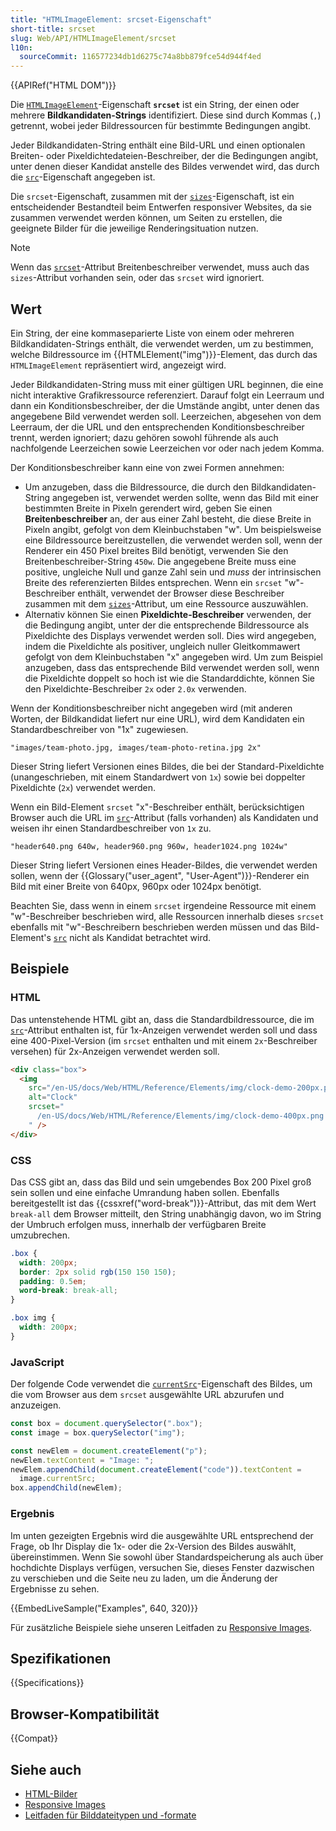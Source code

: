 ```yaml
---
title: "HTMLImageElement: srcset-Eigenschaft"
short-title: srcset
slug: Web/API/HTMLImageElement/srcset
l10n:
  sourceCommit: 116577234db1d6275c74a8bb879fce54d944f4ed
---
```


{{APIRef("HTML DOM")}}

Die [`HTMLImageElement`](/de/docs/Web/API/HTMLImageElement)-Eigenschaft **`srcset`** ist ein String, der einen oder mehrere **Bildkandidaten-Strings** identifiziert. Diese sind durch Kommas (`,`) getrennt, wobei jeder Bildressourcen für bestimmte Bedingungen angibt.

Jeder Bildkandidaten-String enthält eine Bild-URL und einen optionalen Breiten- oder Pixeldichtedateien-Beschreiber, der die Bedingungen angibt, unter denen dieser Kandidat anstelle des Bildes verwendet wird, das durch die [`src`](/de/docs/Web/API/HTMLImageElement/src)-Eigenschaft angegeben ist.

Die `srcset`-Eigenschaft, zusammen mit der [`sizes`](/de/docs/Web/API/HTMLImageElement/sizes)-Eigenschaft, ist ein entscheidender Bestandteil beim Entwerfen responsiver Websites, da sie zusammen verwendet werden können, um Seiten zu erstellen, die geeignete Bilder für die jeweilige Renderingsituation nutzen.

> [!NOTE]
> Wenn das [`srcset`](/de/docs/Web/HTML/Reference/Elements/img#srcset)-Attribut Breitenbeschreiber verwendet, muss auch das `sizes`-Attribut vorhanden sein, oder das `srcset` wird ignoriert.

## Wert

Ein String, der eine kommaseparierte Liste von einem oder mehreren Bildkandidaten-Strings enthält, die verwendet werden, um zu bestimmen, welche Bildressource im {{HTMLElement("img")}}-Element, das durch das `HTMLImageElement` repräsentiert wird, angezeigt wird.

Jeder Bildkandidaten-String muss mit einer gültigen URL beginnen, die eine nicht interaktive Grafikressource referenziert. Darauf folgt ein Leerraum und dann ein Konditionsbeschreiber, der die Umstände angibt, unter denen das angegebene Bild verwendet werden soll. Leerzeichen, abgesehen von dem Leerraum, der die URL und den entsprechenden Konditionsbeschreiber trennt, werden ignoriert; dazu gehören sowohl führende als auch nachfolgende Leerzeichen sowie Leerzeichen vor oder nach jedem Komma.

Der Konditionsbeschreiber kann eine von zwei Formen annehmen:

- Um anzugeben, dass die Bildressource, die durch den Bildkandidaten-String angegeben ist, verwendet werden sollte, wenn das Bild mit einer bestimmten Breite in Pixeln gerendert wird, geben Sie einen **Breitenbeschreiber** an, der aus einer Zahl besteht, die diese Breite in Pixeln angibt, gefolgt von dem Kleinbuchstaben "w". Um beispielsweise eine Bildressource bereitzustellen, die verwendet werden soll, wenn der Renderer ein 450 Pixel breites Bild benötigt, verwenden Sie den Breitenbeschreiber-String `450w`. Die angegebene Breite muss eine positive, ungleiche Null und ganze Zahl sein und _muss_ der intrinsischen Breite des referenzierten Bildes entsprechen. Wenn ein `srcset` "w"-Beschreiber enthält, verwendet der Browser diese Beschreiber zusammen mit dem [`sizes`](/de/docs/Web/API/HTMLImageElement/sizes)-Attribut, um eine Ressource auszuwählen.
- Alternativ können Sie einen **Pixeldichte-Beschreiber** verwenden, der die Bedingung angibt, unter der die entsprechende Bildressource als Pixeldichte des Displays verwendet werden soll. Dies wird angegeben, indem die Pixeldichte als positiver, ungleich nuller Gleitkommawert gefolgt von dem Kleinbuchstaben "x" angegeben wird. Um zum Beispiel anzugeben, dass das entsprechende Bild verwendet werden soll, wenn die Pixeldichte doppelt so hoch ist wie die Standarddichte, können Sie den Pixeldichte-Beschreiber `2x` oder `2.0x` verwenden.

Wenn der Konditionsbeschreiber nicht angegeben wird (mit anderen Worten, der Bildkandidat liefert nur eine URL), wird dem Kandidaten ein Standardbeschreiber von "1x" zugewiesen.

```plain
"images/team-photo.jpg, images/team-photo-retina.jpg 2x"
```

Dieser String liefert Versionen eines Bildes, die bei der Standard-Pixeldichte (unangeschrieben, mit einem Standardwert von `1x`) sowie bei doppelter Pixeldichte (`2x`) verwendet werden.

Wenn ein Bild-Element `srcset` "x"-Beschreiber enthält, berücksichtigen Browser auch die URL im [`src`](/de/docs/Web/API/HTMLImageElement/src)-Attribut (falls vorhanden) als Kandidaten und weisen ihr einen Standardbeschreiber von `1x` zu.

```plain
"header640.png 640w, header960.png 960w, header1024.png 1024w"
```

Dieser String liefert Versionen eines Header-Bildes, die verwendet werden sollen, wenn der {{Glossary("user_agent", "User-Agent")}}-Renderer ein Bild mit einer Breite von 640px, 960px oder 1024px benötigt.

Beachten Sie, dass wenn in einem `srcset` irgendeine Ressource mit einem "w"-Beschreiber beschrieben wird, alle Ressourcen innerhalb dieses `srcset` ebenfalls mit "w"-Beschreibern beschrieben werden müssen und das Bild-Element's [`src`](/de/docs/Web/API/HTMLImageElement/src) nicht als Kandidat betrachtet wird.

## Beispiele

### HTML

Das untenstehende HTML gibt an, dass die Standardbildressource, die im [`src`](/de/docs/Web/API/HTMLImageElement/src)-Attribut enthalten ist, für 1x-Anzeigen verwendet werden soll und dass eine 400-Pixel-Version (im `srcset` enthalten und mit einem `2x`-Beschreiber versehen) für 2x-Anzeigen verwendet werden soll.

```html
<div class="box">
  <img
    src="/en-US/docs/Web/HTML/Reference/Elements/img/clock-demo-200px.png"
    alt="Clock"
    srcset="
      /en-US/docs/Web/HTML/Reference/Elements/img/clock-demo-400px.png 2x
    " />
</div>
```

### CSS

Das CSS gibt an, dass das Bild und sein umgebendes Box 200 Pixel groß sein sollen und eine einfache Umrandung haben sollen. Ebenfalls bereitgestellt ist das {{cssxref("word-break")}}-Attribut, das mit dem Wert `break-all` dem Browser mitteilt, den String unabhängig davon, wo im String der Umbruch erfolgen muss, innerhalb der verfügbaren Breite umzubrechen.

```css
.box {
  width: 200px;
  border: 2px solid rgb(150 150 150);
  padding: 0.5em;
  word-break: break-all;
}

.box img {
  width: 200px;
}
```

### JavaScript

Der folgende Code verwendet die [`currentSrc`](/de/docs/Web/API/HTMLImageElement/currentSrc)-Eigenschaft des Bildes, um die vom Browser aus dem `srcset` ausgewählte URL abzurufen und anzuzeigen.

```js
const box = document.querySelector(".box");
const image = box.querySelector("img");

const newElem = document.createElement("p");
newElem.textContent = "Image: ";
newElem.appendChild(document.createElement("code")).textContent =
  image.currentSrc;
box.appendChild(newElem);
```

### Ergebnis

Im unten gezeigten Ergebnis wird die ausgewählte URL entsprechend der Frage, ob Ihr Display die 1x- oder die 2x-Version des Bildes auswählt, übereinstimmen. Wenn Sie sowohl über Standardspeicherung als auch über hochdichte Displays verfügen, versuchen Sie, dieses Fenster dazwischen zu verschieben und die Seite neu zu laden, um die Änderung der Ergebnisse zu sehen.

{{EmbedLiveSample("Examples", 640, 320)}}

Für zusätzliche Beispiele siehe unseren Leitfaden zu [Responsive Images](/de/docs/Web/HTML/Guides/Responsive_images).

## Spezifikationen

{{Specifications}}

## Browser-Kompatibilität

{{Compat}}

## Siehe auch

- [HTML-Bilder](/de/docs/Learn_web_development/Core/Structuring_content/HTML_images)
- [Responsive Images](/de/docs/Web/HTML/Guides/Responsive_images)
- [Leitfaden für Bilddateitypen und -formate](/de/docs/Web/Media/Guides/Formats/Image_types)
